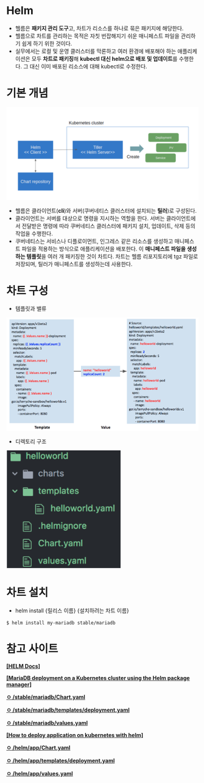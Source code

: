 Helm
=====

- 헬름은 **패키지 관리 도구**고, 차트가 리소스를 하나로 묶은 패키지에 해당한다. 
- 헬름으로 차트를 관리하는 목적은 자칫 번잡해지기 쉬운 매니페스트 파일을 관리하기 쉽게 하기 위한 것이다.
- 실무에서는 로컬 및 운영 클러스터를 막론하고 여러 환경에 배포해야 하는 애플리케이션은 모두 **차트로 패키징**해 **kubectl 대신 helm으로 배포 및 업데이트**를 수행한다. 그 대신 이미 배포된 리소스에 대해 kubectl로 수정한다.


기본 개념
=====

<img title="helm" src="./images/kubernetes/helm_basic.png" alt="helm" width="800px">

- 헬름은 클라이언트(**cli**)와 서버(쿠버네티스 클러스터에 설치되는 **틸러**)로 구성된다. 
- 클라이언트는 서버를 대상으로 명령을 지시하는 역할을 한다. 서버는 클라이언트에서 전달받은 명령에 따라 쿠버네티스 클러스터에 패키지 설치, 업데이트, 삭제 등의 작업을 수행한다.
- 쿠버네티스는 서비스나 디플로이먼트, 인그레스 같은 리소스를 생성하고 매니페스트 파일을 적용하는 방식으로 애플리케이션을 배포한다. 이 **매니페스트 파일을 생성하는 템플릿**을 여러 개 패키징한 것이 차트다. 차트는 헬름 리포지토리에 tgz 파일로 저장되며, 틸러가 매니페스트를 생성하는데 사용한다.


차트 구성
=====

- 템플릿과 밸류

<img title="helm" src="./images/kubernetes/helm_template_value_example.png" alt="helm" width="700px">

- 디렉토리 구조

<img title="helm" src="./images/kubernetes/helm_directory_example.png" alt="helm" width="300px">


차트 설치
=====

- helm install {릴리스 이름} {설치하려는 차트 이름}

```
$ helm install my-mariadb stable/mariadb
```

참고 사이트
=====

[**[HELM Docs]**](https://helm.sh/ko/docs/howto/charts_tips_and_tricks/)

[**[MariaDB deployment on a Kubernetes cluster using the Helm package manager]**](https://git.app.uib.no/caleno/helm-charts/-/tree/2b3d13bf2decab70228f2e02a1e05e33697376cc/stable/mariadb)

[**ㅇ /stable/mariadb/Chart.yaml**](https://git.app.uib.no/caleno/helm-charts/-/blob/2b3d13bf2decab70228f2e02a1e05e33697376cc/stable/mariadb/Chart.yaml)

[**ㅇ /stable/mariadb/templates/deployment.yaml**](https://git.app.uib.no/caleno/helm-charts/-/blob/2b3d13bf2decab70228f2e02a1e05e33697376cc/stable/mariadb/templates/deployment.yaml)

[**ㅇ /stable/mariadb/values.yaml**](https://git.app.uib.no/caleno/helm-charts/-/blob/2b3d13bf2decab70228f2e02a1e05e33697376cc/stable/mariadb/values.yaml)

[**[How to deploy application on kubernetes with helm]**](https://wkrzywiec.medium.com/how-to-deploy-application-on-kubernetes-with-helm-39f545ad33b8)

[**ㅇ /helm/app/Chart.yaml**](https://github.com/wkrzywiec/k8s-helm-helmfile/blob/master/helm/app/Chart.yaml)

[**ㅇ /helm/app/templates/deployment.yaml**](https://github.com/wkrzywiec/k8s-helm-helmfile/blob/master/helm/app/templates/deployment.yaml)

[**ㅇ /helm/app/values.yaml**](https://github.com/wkrzywiec/k8s-helm-helmfile/blob/master/helm/app/values.yaml)
